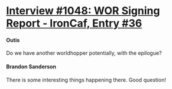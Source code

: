 # [Interview #1048: WOR Signing Report - IronCaf, Entry #36](https://www.theoryland.com/intvmain.php?i=1048#36)

#### Outis

Do we have another worldhopper potentially, with the epilogue?

#### Brandon Sanderson

There is some interesting things happening there. Good question!

